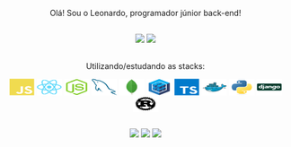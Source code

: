 <p align="center">Olá! Sou o Leonardo, programador júnior back-end!</p>

##

<div align="center">
  <img height="180em" src="https://github-readme-stats.vercel.app/api?username=leonardomunsa&show_icons=true&theme=dracula&include_all_commits=true&count_private=true"/>
  <img height="180em" src="https://github-readme-stats.vercel.app/api/top-langs/?username=leonardomunsa&layout=compact&langs_count=7&theme=dracula"/>
</div>
  
##
 
<div align="center">
  <p>Utilizando/estudando as stacks:</p>
  <div style="display: inline_block">
    <img align="center" alt="Leo-Js" height="30" width="45" src="https://raw.githubusercontent.com/devicons/devicon/master/icons/javascript/javascript-plain.svg">
    <img align="center" alt="Leo-React" height="30" width="45" src="https://raw.githubusercontent.com/devicons/devicon/master/icons/react/react-original.svg">
    <img align="center" alt="Leo-Node" height="30" width="45" src="https://raw.githubusercontent.com/devicons/devicon/master/icons/nodejs/nodejs-original.svg">
    <img align="center" alt="Leo-MySQL" height="30" width="45" src="https://raw.githubusercontent.com/devicons/devicon/master/icons/mysql/mysql-original.svg">
    <img align="center" alt="Leo-Mongo" height="30" width="45" src="https://raw.githubusercontent.com/devicons/devicon/master/icons/mongodb/mongodb-original.svg">
    <img align="center" alt="Leo-Sequelize" height="30" width="45" src="https://raw.githubusercontent.com/devicons/devicon/master/icons/sequelize/sequelize-original.svg">
    <img align="center" alt="Leo-Typescript" height="30" width="45" src="https://raw.githubusercontent.com/devicons/devicon/master/icons/typescript/typescript-original.svg">
    <img align="center" alt="Leo-Docker" height="30" width="45" src="https://raw.githubusercontent.com/devicons/devicon/master/icons/docker/docker-original.svg">
    <img align="center" alt="Leo-Python" height="30" width="45" src="https://raw.githubusercontent.com/devicons/devicon/master/icons/python/python-original.svg">
    <img align="center" alt="Leo-Django" height="30" width="45" src="https://raw.githubusercontent.com/devicons/devicon/master/icons/django/django-original.svg">
    <img align="center" alt="Leo-Rust" height="30" width="45" src="https://raw.githubusercontent.com/devicons/devicon/master/icons/rust/rust-plain.svg">
  </div>
</div>
  
##

<div align="center">
   <a href="https://www.linkedin.com/in/leonardo-mc/" target="_blank"><img src="https://img.shields.io/badge/-LinkedIn-%230077B5?style=for-the-badge&logo=linkedin&logoColor=white" target="_blank"></a>
   <a href="https://stackoverflow.com/users/16338009/leonardo" target="_blank"><img src="https://img.shields.io/badge/Stack_Overflow-FE7A16?style=for-the-badge&logo=stack-overflow&logoColor=white" target="_blank"></a>
  <a href="https://www.codewars.com/users/leonardomunsa" target="_blank"><img src="https://img.shields.io/badge/Codewars-B1361E?style=for-the-badge&logo=Codewars&logoColor=white" target="_blank"></a>
</div>
